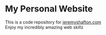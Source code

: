 # My Personal Website
This is a code repository for <a href="jeremyshafton.com">jeremyshafton.com</a><br/>
Enjoy my incredibly amazing web skillz
